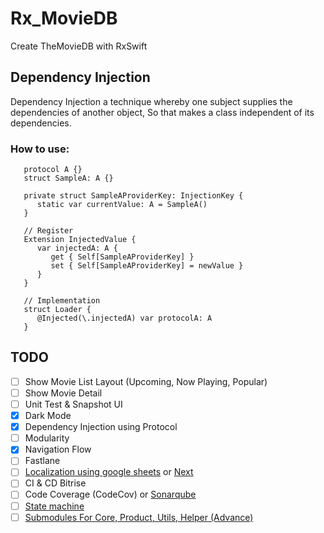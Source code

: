# Rx_MovieDB
Create TheMovieDB with RxSwift

## Dependency Injection
Dependency Injection a technique whereby one subject supplies the dependencies of another object, So that makes a class independent of its dependencies.

### How to use:
```
   protocol A {}
   struct SampleA: A {}

   private struct SampleAProviderKey: InjectionKey {
      static var currentValue: A = SampleA()
   }

   // Register
   Extension InjectedValue {
      var injectedA: A {
         get { Self[SampleAProviderKey] }
         set { Self[SampleAProviderKey] = newValue }
      }
   }

   // Implementation
   struct Loader {
      @Injected(\.injectedA) var protocolA: A
   }
```

## TODO
 - [ ] Show Movie List Layout (Upcoming, Now Playing, Popular)
 - [ ] Show Movie Detail
 - [ ] Unit Test & Snapshot UI
 - [X] Dark Mode
 - [X] Dependency Injection using Protocol
 - [ ] Modularity
 - [X] Navigation Flow
 - [ ] Fastlane
 - [ ] [Localization using google sheets](https://github.com/vivek-jl/LocalizationDemo) or [Next](https://github.com/aunnnn/SwiftyLocalization)
 - [ ] CI & CD Bitrise
 - [ ] Code Coverage (CodeCov) or [Sonarqube](https://medium.com/@pranay.urkude/sonarqube-integration-with-ios-b76df8405014)
 - [ ] [State machine](https://github.com/ReactKit/SwiftState)
 - [ ] [Submodules For Core, Product, Utils, Helper (Advance)](https://www.youtube.com/watch?v=y7w9oz2zcEU&t=988s)
